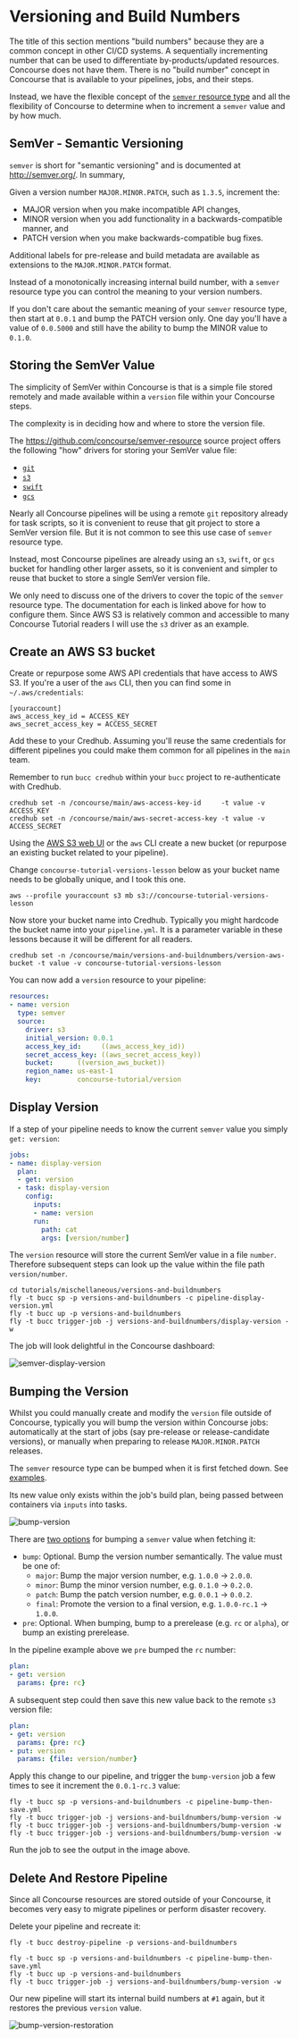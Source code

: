 # Versioning and Build Numbers

The title of this section mentions "build numbers" because they are a common concept in other CI/CD systems. A sequentially incrementing number that can be used to differentiate by-products/updated resources. Concourse does not have them. There is no "build number" concept in Concourse that is available to your pipelines, jobs, and their steps.

Instead, we have the flexible concept of the [`semver` resource type](https://github.com/concourse/semver-resource#readme) and all the flexibility of Concourse to determine when to increment a `semver` value and by how much.

## SemVer - Semantic Versioning

`semver` is short for "semantic versioning" and is documented at http://semver.org/. In summary,

Given a version number `MAJOR.MINOR.PATCH`, such as `1.3.5`, increment the:

* MAJOR version when you make incompatible API changes,
* MINOR version when you add functionality in a backwards-compatible manner, and
* PATCH version when you make backwards-compatible bug fixes.

Additional labels for pre-release and build metadata are available as extensions to the `MAJOR.MINOR.PATCH` format.

Instead of a monotonically increasing internal build number, with a `semver` resource type you can control the meaning to your version numbers.

If you don't care about the semantic meaning of your `semver` resource type, then start at `0.0.1` and bump the PATCH version only. One day you'll have a value of `0.0.5000` and still have the ability to bump the MINOR value to `0.1.0`.

## Storing the SemVer Value

The simplicity of SemVer within Concourse is that is a simple file stored remotely and made available within a `version` file within your Concourse steps.

The complexity is in deciding how and where to store the version file.

The https://github.com/concourse/semver-resource source project offers the following "how" drivers for storing your SemVer value file:

* [`git`](https://github.com/concourse/semver-resource#git-driver)
* [`s3`](https://github.com/concourse/semver-resource#s3-driver)
* [`swift`](https://github.com/concourse/semver-resource#swift-driver)
* [`gcs`](https://github.com/concourse/semver-resource#gcs-driver)

Nearly all Concourse pipelines will be using a remote `git` repository already for task scripts, so it is convenient to reuse that git project to store a SemVer version file. But it is not common to see this use case of `semver` resource type.

Instead, most Concourse pipelines are already using an `s3`, `swift`, or `gcs` bucket for handling other larger assets, so it is convenient and simpler to reuse that bucket to store a single SemVer version file.

We only need to discuss one of the drivers to cover the topic of the `semver` resource type. The documentation for each is linked above for how to configure them. Since AWS S3 is relatively common and accessible to many Concourse Tutorial readers I will use the `s3` driver as an example.

## Create an AWS S3 bucket

Create or repurpose some AWS API credentials that have access to AWS S3. If you're a user of the `aws` CLI, then you can find some in `~/.aws/credentials`:

```
[youraccount]
aws_access_key_id = ACCESS_KEY
aws_secret_access_key = ACCESS_SECRET
```

Add these to your Credhub. Assuming you'll reuse the same credentials for different pipelines you could make them common for all pipelines in the `main` team.

Remember to run `bucc credhub` within your `bucc` project to re-authenticate with Credhub.

```
credhub set -n /concourse/main/aws-access-key-id     -t value -v ACCESS_KEY
credhub set -n /concourse/main/aws-secret-access-key -t value -v ACCESS_SECRET
```

Using the [AWS S3 web UI](https://console.aws.amazon.com/s3/home?region=us-east-1) or the `aws` CLI create a new bucket (or repurpose an existing bucket related to your pipeline).

Change `concourse-tutorial-versions-lesson` below as your bucket name needs to be globally unique, and I took this one.

```
aws --profile youraccount s3 mb s3://concourse-tutorial-versions-lesson
```

Now store your bucket name into Credhub. Typically you might hardcode the bucket name into your `pipeline.yml`. It is a parameter variable in these lessons because it will be different for all readers.

```
credhub set -n /concourse/main/versions-and-buildnumbers/version-aws-bucket -t value -v concourse-tutorial-versions-lesson
```

You can now add a `version` resource to your pipeline:

```yaml
resources:
- name: version
  type: semver
  source:
    driver: s3
    initial_version: 0.0.1
    access_key_id:     ((aws_access_key_id))
    secret_access_key: ((aws_secret_access_key))
    bucket:      ((version_aws_bucket))
    region_name: us-east-1
    key:         concourse-tutorial/version
```

## Display Version

If a step of your pipeline needs to know the current `semver` value you simply `get: version`:

```yaml
jobs:
- name: display-version
  plan:
  - get: version
  - task: display-version
    config:
      inputs:
      - name: version
      run:
        path: cat
        args: [version/number]
```

The `version` resource will store the current SemVer value in a file `number`. Therefore subsequent steps can look up the value within the file path `version/number`.

```
cd tutorials/mischellaneous/versions-and-buildnumbers
fly -t bucc sp -p versions-and-buildnumbers -c pipeline-display-version.yml
fly -t bucc up -p versions-and-buildnumbers
fly -t bucc trigger-job -j versions-and-buildnumbers/display-version -w
```

The job will look delightful in the Concourse dashboard:

![semver-display-version](/images/semver-display-version.png)

## Bumping the Version

Whilst you could manually create and modify the `version` file outside of Concourse, typically you will bump the version within Concourse jobs: automatically at the start of jobs (say pre-release or release-candidate versions), or manually when preparing to release `MAJOR.MINOR.PATCH` releases.

The `semver` resource type can be bumped when it is first fetched down. See [examples](https://github.com/concourse/semver-resource#example).

Its new value only exists within the job's build plan, being passed between containers via `inputs` into tasks.

![bump-version](/images/bump-version.png)

There are [two options](https://github.com/concourse/semver-resource#version-bumping-semantics) for bumping a `semver` value when fetching it:

* `bump`: Optional. Bump the version number semantically. The value must be one of:
  * `major`: Bump the major version number, e.g. `1.0.0` -> `2.0.0`.
  * `minor`: Bump the minor version number, e.g. `0.1.0` -> `0.2.0`.
  * `patch`: Bump the patch version number, e.g. `0.0.1` -> `0.0.2`.
  * `final`: Promote the version to a final version, e.g. `1.0.0-rc.1` -> `1.0.0`.
* `pre`: Optional. When bumping, bump to a prerelease (e.g. `rc` or `alpha`), or bump an existing prerelease.

In the pipeline example above we `pre` bumped the `rc` number:

```yaml
plan:
- get: version
  params: {pre: rc}
```

A subsequent step could then save this new value back to the remote `s3` version file:

```yaml
plan:
- get: version
  params: {pre: rc}
- put: version
  params: {file: version/number}
```

Apply this change to our pipeline, and trigger the `bump-version` job a few times to see it increment the `0.0.1-rc.3` value:

```
fly -t bucc sp -p versions-and-buildnumbers -c pipeline-bump-then-save.yml
fly -t bucc trigger-job -j versions-and-buildnumbers/bump-version -w
fly -t bucc trigger-job -j versions-and-buildnumbers/bump-version -w
fly -t bucc trigger-job -j versions-and-buildnumbers/bump-version -w
```

Run the job to see the output in the image above.

## Delete And Restore Pipeline

Since all Concourse resources are stored outside of your Concourse, it becomes very easy to migrate pipelines or perform disaster recovery.

Delete your pipeline and recreate it:

```
fly -t bucc destroy-pipeline -p versions-and-buildnumbers

fly -t bucc sp -p versions-and-buildnumbers -c pipeline-bump-then-save.yml
fly -t bucc up -p versions-and-buildnumbers
fly -t bucc trigger-job -j versions-and-buildnumbers/bump-version -w
```

Our new pipeline will start its internal build numbers at `#1` again, but it restores the previous `version` value.

![bump-version-restoration](/images/bump-version-restoration.png)